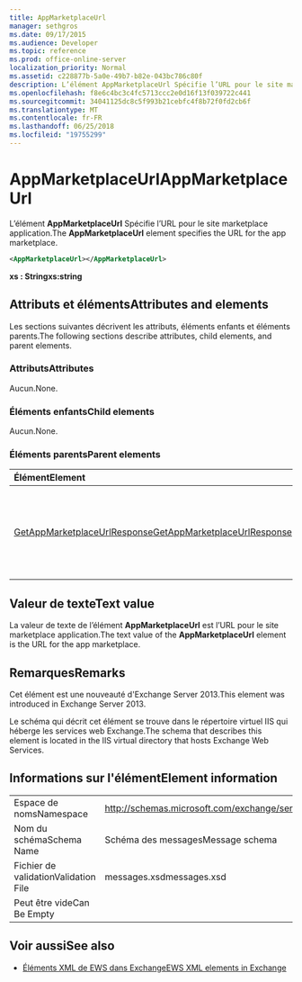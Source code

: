 ```yaml
---
title: AppMarketplaceUrl
manager: sethgros
ms.date: 09/17/2015
ms.audience: Developer
ms.topic: reference
ms.prod: office-online-server
localization_priority: Normal
ms.assetid: c228877b-5a0e-49b7-b82e-043bc786c80f
description: L’élément AppMarketplaceUrl Spécifie l’URL pour le site marketplace application.
ms.openlocfilehash: f8e6c4bc3c4fc5713ccc2e0d16f13f039722c441
ms.sourcegitcommit: 34041125dc8c5f993b21cebfc4f8b72f0fd2cb6f
ms.translationtype: MT
ms.contentlocale: fr-FR
ms.lasthandoff: 06/25/2018
ms.locfileid: "19755299"
---
```

# <a name="appmarketplaceurl"></a><span data-ttu-id="7a372-103">AppMarketplaceUrl</span><span class="sxs-lookup"><span data-stu-id="7a372-103">AppMarketplaceUrl</span></span>

<span data-ttu-id="7a372-104">L’élément **AppMarketplaceUrl** Spécifie l’URL pour le site marketplace application.</span><span class="sxs-lookup"><span data-stu-id="7a372-104">The **AppMarketplaceUrl** element specifies the URL for the app marketplace.</span></span> 
  
```XML
<AppMarketplaceUrl></AppMarketplaceUrl>
```

 <span data-ttu-id="7a372-105">**xs : String**</span><span class="sxs-lookup"><span data-stu-id="7a372-105">**xs:string**</span></span>
## <a name="attributes-and-elements"></a><span data-ttu-id="7a372-106">Attributs et éléments</span><span class="sxs-lookup"><span data-stu-id="7a372-106">Attributes and elements</span></span>

<span data-ttu-id="7a372-107">Les sections suivantes décrivent les attributs, éléments enfants et éléments parents.</span><span class="sxs-lookup"><span data-stu-id="7a372-107">The following sections describe attributes, child elements, and parent elements.</span></span>
  
### <a name="attributes"></a><span data-ttu-id="7a372-108">Attributs</span><span class="sxs-lookup"><span data-stu-id="7a372-108">Attributes</span></span>

<span data-ttu-id="7a372-109">Aucun.</span><span class="sxs-lookup"><span data-stu-id="7a372-109">None.</span></span>
  
### <a name="child-elements"></a><span data-ttu-id="7a372-110">Éléments enfants</span><span class="sxs-lookup"><span data-stu-id="7a372-110">Child elements</span></span>

<span data-ttu-id="7a372-111">Aucun.</span><span class="sxs-lookup"><span data-stu-id="7a372-111">None.</span></span>
  
### <a name="parent-elements"></a><span data-ttu-id="7a372-112">Éléments parents</span><span class="sxs-lookup"><span data-stu-id="7a372-112">Parent elements</span></span>

|<span data-ttu-id="7a372-113">**Élément**</span><span class="sxs-lookup"><span data-stu-id="7a372-113">**Element**</span></span>|<span data-ttu-id="7a372-114">**Description**</span><span class="sxs-lookup"><span data-stu-id="7a372-114">**Description**</span></span>|
|:-----|:-----|
|[<span data-ttu-id="7a372-115">GetAppMarketplaceUrlResponse</span><span class="sxs-lookup"><span data-stu-id="7a372-115">GetAppMarketplaceUrlResponse</span></span>](getappmarketplaceurlresponse.md) <br/> |<span data-ttu-id="7a372-116">Spécifie le message de réponse pour une demande **GetAppMarketplaceUrl** .</span><span class="sxs-lookup"><span data-stu-id="7a372-116">Specifies the response message for a **GetAppMarketplaceUrl** request.</span></span>  <br/> |
   
## <a name="text-value"></a><span data-ttu-id="7a372-117">Valeur de texte</span><span class="sxs-lookup"><span data-stu-id="7a372-117">Text value</span></span>

<span data-ttu-id="7a372-118">La valeur de texte de l’élément **AppMarketplaceUrl** est l’URL pour le site marketplace application.</span><span class="sxs-lookup"><span data-stu-id="7a372-118">The text value of the **AppMarketplaceUrl** element is the URL for the app marketplace.</span></span> 
  
## <a name="remarks"></a><span data-ttu-id="7a372-119">Remarques</span><span class="sxs-lookup"><span data-stu-id="7a372-119">Remarks</span></span>

<span data-ttu-id="7a372-120">Cet élément est une nouveauté d'Exchange Server 2013.</span><span class="sxs-lookup"><span data-stu-id="7a372-120">This element was introduced in Exchange Server 2013.</span></span>
  
<span data-ttu-id="7a372-121">Le schéma qui décrit cet élément se trouve dans le répertoire virtuel IIS qui héberge les services web Exchange.</span><span class="sxs-lookup"><span data-stu-id="7a372-121">The schema that describes this element is located in the IIS virtual directory that hosts Exchange Web Services.</span></span>
  
## <a name="element-information"></a><span data-ttu-id="7a372-122">Informations sur l'élément</span><span class="sxs-lookup"><span data-stu-id="7a372-122">Element information</span></span>

|||
|:-----|:-----|
|<span data-ttu-id="7a372-123">Espace de noms</span><span class="sxs-lookup"><span data-stu-id="7a372-123">Namespace</span></span>  <br/> |http://schemas.microsoft.com/exchange/services/2006/messages  <br/> |
|<span data-ttu-id="7a372-124">Nom du schéma</span><span class="sxs-lookup"><span data-stu-id="7a372-124">Schema Name</span></span>  <br/> |<span data-ttu-id="7a372-125">Schéma des messages</span><span class="sxs-lookup"><span data-stu-id="7a372-125">Message schema</span></span>  <br/> |
|<span data-ttu-id="7a372-126">Fichier de validation</span><span class="sxs-lookup"><span data-stu-id="7a372-126">Validation File</span></span>  <br/> |<span data-ttu-id="7a372-127">messages.xsd</span><span class="sxs-lookup"><span data-stu-id="7a372-127">messages.xsd</span></span>  <br/> |
|<span data-ttu-id="7a372-128">Peut être vide</span><span class="sxs-lookup"><span data-stu-id="7a372-128">Can Be Empty</span></span>  <br/> ||
   
## <a name="see-also"></a><span data-ttu-id="7a372-129">Voir aussi</span><span class="sxs-lookup"><span data-stu-id="7a372-129">See also</span></span>

- [<span data-ttu-id="7a372-130">Éléments XML de EWS dans Exchange</span><span class="sxs-lookup"><span data-stu-id="7a372-130">EWS XML elements in Exchange</span></span>](ews-xml-elements-in-exchange.md)

